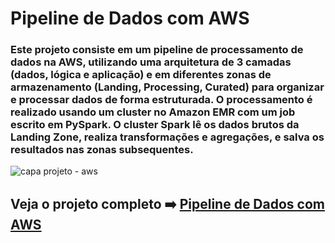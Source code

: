 # Pipeline de Dados com AWS

### Este projeto consiste em um pipeline de processamento de dados na AWS, utilizando uma arquitetura de 3 camadas (dados, lógica e aplicação) e em diferentes zonas de armazenamento (Landing, Processing, Curated) para organizar e processar dados de forma estruturada. O processamento é realizado usando um cluster no Amazon EMR com um job escrito em PySpark. O cluster Spark lê os dados brutos da Landing Zone, realiza transformações e agregações, e salva os resultados nas zonas subsequentes.



![capa projeto - aws](https://github.com/user-attachments/assets/e6c9391d-0eb3-48e9-af76-8fb5abbf5e9b)

## Veja o projeto completo ➡️ [Pipeline de Dados com AWS](https://github.com/lucassdeandrade/Pipeline-de-Dados-com-AWS/blob/main/Pipeline-AWS.ipynb)




